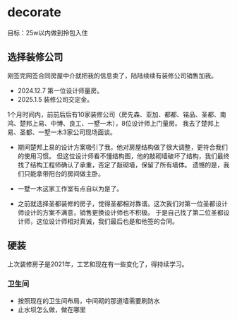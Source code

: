# decorate

目标：25w以内做到拎包入住

## 选择装修公司

刚签完网签合同房屋中介就把我的信息卖了，陆陆续续有装修公司销售加我。

- 2024.12.7 第一位设计师量房。
- 2025.1.5 装修公司交定金。

1个月时间内，前前后后有10家装修公司（房先森、亚加、都都、铭品、圣都、南鸿、楚邦上易、中博、良工、一墅一木），8位设计师上门量房。
我去了楚邦上易、圣都、一墅一木3家公司现场面谈。

- 期间楚邦上易的设计方案吸引了我，他对房屋结构做了很大调整，更符合我们的使用习惯。
但这位设计师看不懂结构图，他的敲砌墙破坏了结构，我们最终找了结构工程师确认了承重，否定了敲砌墙，保留了所有墙体。
遗憾的是，我们只能拿带阳台的房间做主卧。

- 一墅一木这家工作室有点自以为是了。

- 之前就选择圣都装修的房子，觉得圣都相对靠谱。这次我们对第一位圣都设计师设计的方案不满意，销售更换设计师也不积极。
于是自己找了第二位圣都设计师，这位设计师相对真诚，我们最后也是和他签的合同。

## 硬装

上次装修房子是2021年，工艺和现在有一些变化了，得持续学习。

### 卫生间

- 按照现在的卫生间布局，中间砌的那道墙需要刷防水
- 止水坝怎么做，做在哪里


